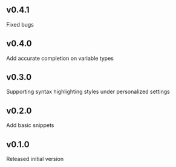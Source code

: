 ## v0.4.1

Fixed bugs

## v0.4.0

Add accurate completion on variable types

## v0.3.0

Supporting syntax highlighting styles under personalized settings

## v0.2.0

Add basic snippets

## v0.1.0

Released initial version
